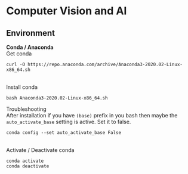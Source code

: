 # Computer Vision and AI

## Environment

__Conda / Anaconda__
\
Get conda
```
curl -O https://repo.anaconda.com/archive/Anaconda3-2020.02-Linux-x86_64.sh
```
\
Install conda
```
bash Anaconda3-2020.02-Linux-x86_64.sh
```
Troubleshooting
\
After installation if you have `(base)` prefix in you bash then maybe the `auto_activate_base` setting is active. Set it to false.
```
conda config --set auto_activate_base False
```
\
Activate / Deactivate conda
```
conda activate
conda deactivate
```
